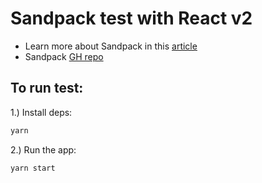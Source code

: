# Sandpack test with React v2

- Learn more about Sandpack in this [article](https://hackernoon.com/how-i-created-a-parallel-offline-extensible-browser-based-bundler-886db508cc31)
- Sandpack [GH repo](https://github.com/codesandbox/codesandbox-client/tree/master/standalone-packages/sandpack)

## To run test:

1.) Install deps:

```bash
yarn
```

2.) Run the app:

```bash
yarn start
```

